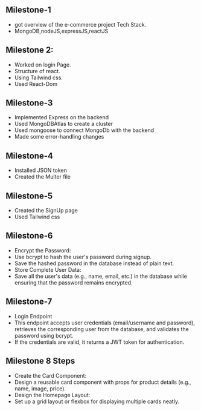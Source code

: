 ## Milestone-1

- got overview of the e-commerce project Tech Stack.
- MongoDB,nodeJS,expressJS,reactJS

## Milestone 2:

- Worked on login Page.
- Structure of react.
- Using Tailwind css.
- Used React-Dom
## Milestone-3
- Implemented Express on the backend
- Used MongoDBAtlas to create a cluster
- Used mongoose to connect MongoDb with the backend
- Made some error-handling changes

## Milestone-4

- Installed JSON token
- Created the Multer file
## Milestone-5

- Created the SignUp page
- Used Tailwind css
## Milestone-6
- Encrypt the Password:
- Use bcrypt to hash the user's password during signup.
- Save the hashed password in the database instead of plain text.
- Store Complete User Data:
- Save all the user's data (e.g., name, email, etc.) in the database while ensuring that the password remains encrypted.
## Milestone-7
- Login Endpoint
- This endpoint accepts user credentials (email/username and password), retrieves the corresponding user from the database, and validates the password using bcrypt.
- If the credentials are valid, it returns a JWT token for authentication.
## Milestone 8 Steps
- Create the Card Component:
- Design a reusable card component with props for product details (e.g., name, image, price).
- Design the Homepage Layout:
- Set up a grid layout or flexbox for displaying multiple cards neatly.
